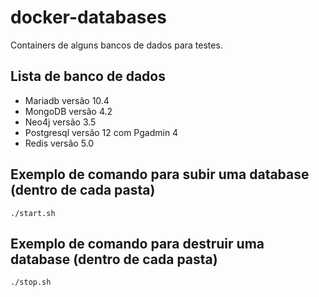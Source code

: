 docker-databases
=========

Containers de alguns bancos de dados para testes.

Lista de banco de dados
------------

- Mariadb versão 10.4
- MongoDB versão 4.2
- Neo4j versão 3.5
- Postgresql versão 12 com Pgadmin 4
- Redis versão 5.0


Exemplo de comando para subir uma database (dentro de cada pasta)
------------

    ./start.sh


Exemplo de comando para destruir uma database (dentro de cada pasta)
------------

    ./stop.sh